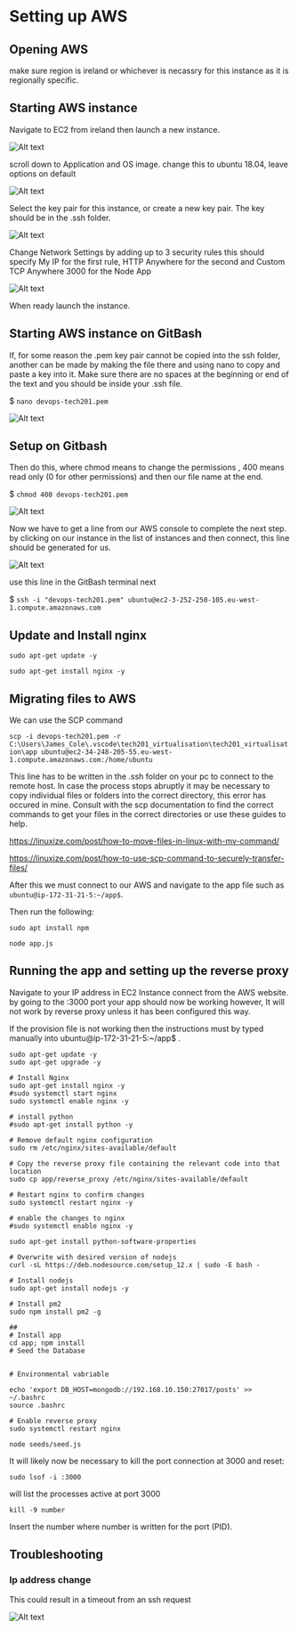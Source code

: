 # Setting up AWS

## Opening AWS

make sure region is ireland or whichever is necassry for this instance as it is regionally specific.

## Starting AWS instance

Navigate to EC2 from ireland then launch a new instance.

![Alt text](AWS2.png "a title")

scroll down to Application and OS image. change this to ubuntu 18.04, leave options on default

![Alt text](AWS1.png "a title")

Select the key pair for this instance, or create a new key pair. The key should be in the .ssh folder.

![Alt text](AWS3.png "a title")

Change Network Settings by adding up to 3 security rules this should specify My IP for the first rule, HTTP Anywhere for the second and Custom TCP Anywhere 3000 for the Node App


![Alt text](AWS4.png "a title")



When ready launch the instance.

## Starting AWS instance on GitBash

If, for some reason the .pem key pair cannot be copied into the ssh folder, another can be made by making the file there and using nano to copy and paste a key into it. Make sure there are no spaces at the beginning or end of the text and you should be inside your .ssh file.

$ `nano devops-tech201.pem`

![Alt text](AWS6.png "a title")

## Setup on Gitbash

Then do this, where chmod means to change the permissions , 400 means read only (0 for other permissions) and then our file name at the end.

$ `chmod 400 devops-tech201.pem`

![Alt text](AWS5.png "a title")

Now we have to get a line from our AWS console to complete the next step. by clicking on our instance in the list of instances and then connect, this line should be generated for us.

![Alt text](AWS7.PNG "a title")

use this line in the GitBash terminal next

$ `ssh -i "devops-tech201.pem" ubuntu@ec2-3-252-250-105.eu-west-1.compute.amazonaws.com`

## Update and Install nginx

`sudo apt-get update -y` 

`sudo apt-get install nginx -y`

## Migrating files to AWS

We can use the SCP command 

`scp -i devops-tech201.pem -r C:\Users\James_Cole\.vscode\tech201_virtualisation\tech201_virtualisation\app ubuntu@ec2-34-248-205-55.eu-west-1.compute.amazonaws.com:/home/ubuntu`

This line has to be written in the .ssh folder on your pc to connect to the remote host. In case the process stops abruptly it may be necessary to copy individual files or folders into the correct directory, this error has occured in mine. Consult with the scp documentation to find the correct commands to get your files in the correct directories or use these guides to help.

https://linuxize.com/post/how-to-move-files-in-linux-with-mv-command/

https://linuxize.com/post/how-to-use-scp-command-to-securely-transfer-files/


After this we must connect to our AWS and navigate to the app file such as `ubuntu@ip-172-31-21-5:~/app$`.

Then run the following:

`sudo apt install npm`

`node app.js`

## Running the app and setting up the reverse proxy

Navigate to your IP address in EC2 Instance connect from the AWS website. by going to the :3000 port your app should now be working however, It will not work by reverse proxy unless it has been configured this way.

If the provision file is not working then the instructions must by typed manually into ubuntu@ip-172-31-21-5:~/app$ .

```
sudo apt-get update -y
sudo apt-get upgrade -y

# Install Nginx
sudo apt-get install nginx -y
#sudo systemctl start nginx 
sudo systemctl enable nginx -y

# install python
#sudo apt-get install python -y

# Remove default nginx configuration
sudo rm /etc/nginx/sites-available/default

# Copy the reverse proxy file containing the relevant code into that location
sudo cp app/reverse_proxy /etc/nginx/sites-available/default

# Restart nginx to confirm changes
sudo systemctl restart nginx -y

# enable the changes to nginx
#sudo systemctl enable nginx -y

sudo apt-get install python-software-properties

# Overwrite with desired version of nodejs
curl -sL https://deb.nodesource.com/setup_12.x | sudo -E bash -

# Install nodejs
sudo apt-get install nodejs -y

# Install pm2
sudo npm install pm2 -g

##
# Install app
cd app; npm install
# Seed the Database


# Environmental vabriable

echo 'export DB_HOST=mongodb://192.168.10.150:27017/posts' >> ~/.bashrc 
source .bashrc

# Enable reverse proxy
sudo systemctl restart nginx 

node seeds/seed.js
```

It will likely now be necessary to kill the port connection at 3000 and reset:

`sudo lsof -i :3000`

will list the processes active at port 3000

`kill -9 number`

Insert the number where number is written for the port (PID).



## Troubleshooting

### Ip address change

This could result in a timeout from an ssh request

![Alt text](EditInboundRules.PNG "a title")

